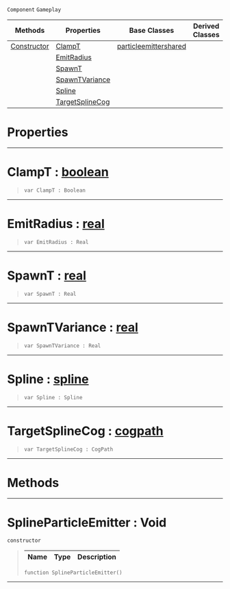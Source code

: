  `Component` `Gameplay`



|Methods|Properties|Base Classes|Derived Classes|
|---|---|---|---|
|[ Constructor](https://github.com/ArendDanielek/ZeroDocsTest/blob/master/code_reference/class_reference/splineparticleemitter.markdown#splineparticleemitter-vo)|[ ClampT](https://github.com/ArendDanielek/ZeroDocsTest/blob/master/code_reference/class_reference/splineparticleemitter.markdown#clampt-zero-engine-docum)|[particleemittershared](https://github.com/ArendDanielek/ZeroDocsTest/blob/master/code_reference/class_reference/particleemittershared.markdown)| |
| |[ EmitRadius](https://github.com/ArendDanielek/ZeroDocsTest/blob/master/code_reference/class_reference/splineparticleemitter.markdown#emitradius-zero-engine-d)| | |
| |[ SpawnT](https://github.com/ArendDanielek/ZeroDocsTest/blob/master/code_reference/class_reference/splineparticleemitter.markdown#spawnt-zero-engine-docum)| | |
| |[ SpawnTVariance](https://github.com/ArendDanielek/ZeroDocsTest/blob/master/code_reference/class_reference/splineparticleemitter.markdown#spawntvariance-zero-engi)| | |
| |[ Spline](https://github.com/ArendDanielek/ZeroDocsTest/blob/master/code_reference/class_reference/splineparticleemitter.markdown#spline-zero-engine-docum)| | |
| |[ TargetSplineCog](https://github.com/ArendDanielek/ZeroDocsTest/blob/master/code_reference/class_reference/splineparticleemitter.markdown#targetsplinecog-zero-eng)| | |


 #  Properties


---  
 #  ClampT : [boolean](https://github.com/ArendDanielek/ZeroDocsTest/blob/master/code_reference/zilch_base_types/boolean.markdown)

> 
> ``` lang=cpp, name=Zilch
> var ClampT : Boolean


---  
 #  EmitRadius : [real](https://github.com/ArendDanielek/ZeroDocsTest/blob/master/code_reference/zilch_base_types/real.markdown)

> 
> ``` lang=cpp, name=Zilch
> var EmitRadius : Real


---  
 #  SpawnT : [real](https://github.com/ArendDanielek/ZeroDocsTest/blob/master/code_reference/zilch_base_types/real.markdown)

> 
> ``` lang=cpp, name=Zilch
> var SpawnT : Real


---  
 #  SpawnTVariance : [real](https://github.com/ArendDanielek/ZeroDocsTest/blob/master/code_reference/zilch_base_types/real.markdown)

> 
> ``` lang=cpp, name=Zilch
> var SpawnTVariance : Real


---  
 #  Spline : [spline](https://github.com/ArendDanielek/ZeroDocsTest/blob/master/code_reference/class_reference/spline.markdown)

> 
> ``` lang=cpp, name=Zilch
> var Spline : Spline


---  
 #  TargetSplineCog : [cogpath](https://github.com/ArendDanielek/ZeroDocsTest/blob/master/code_reference/class_reference/cogpath.markdown)

> 
> ``` lang=cpp, name=Zilch
> var TargetSplineCog : CogPath


---  
 #  Methods


---  
 #  SplineParticleEmitter : Void

 `constructor`

> 
> |Name|Type|Description|
> |---|---|---|
> ``` lang=cpp, name=Zilch
> function SplineParticleEmitter()
> ``` 


---  
 
  
  
  
  
  
  
  

 